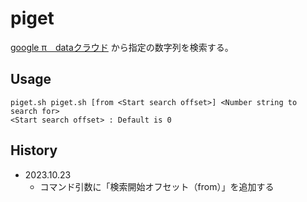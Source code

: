 # piget
[google π　dataクラウド](https://api.pi.delivery/ "api.pi.delivery") から指定の数字列を検索する。

## Usage
```
piget.sh piget.sh [from <Start search offset>] <Number string to search for>
<Start search offset> : Default is 0
```

## History
* 2023.10.23
  - コマンド引数に「検索開始オフセット（from）」を追加する
